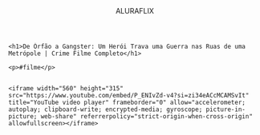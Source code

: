 <body>
    <header>ALURAFLIX</header>



    <h1>De Órfão a Gangster: Um Herói Trava uma Guerra nas Ruas de uma Metrópole | Crime Filme Completo</h1>
    
    <p>#filme</p>
    
    
    <iframe width="560" height="315" src="https://www.youtube.com/embed/P_ENIvZd-v4?si=zi34eACcMCAMSvIt" title="YouTube video player" frameborder="0" allow="accelerometer; autoplay; clipboard-write; encrypted-media; gyroscope; picture-in-picture; web-share" referrerpolicy="strict-origin-when-cross-origin" allowfullscreen></iframe>
</body>
